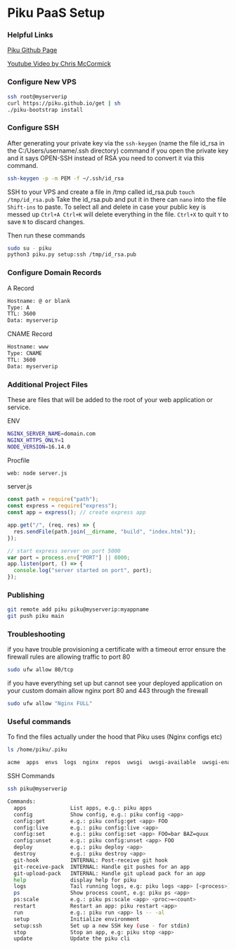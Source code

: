 
# Piku PaaS Setup

### Helpful Links

[Piku Github Page](https://github.com/piku/piku)

[Youtube Video by Chris McCormick](https://www.youtube.com/watch?v=ec-GoDukHWk)

### Configure New VPS

```bash
ssh root@myserverip
curl https://piku.github.io/get | sh
./piku-bootstrap install
```

### Configure SSH

After generating your private key via the `ssh-keygen` (name the file id_rsa in the C:/Users/username/.ssh directory) command
if you open the private key and it says OPEN-SSH instead of RSA you need to convert it via this command.

```bash
ssh-keygen -p -m PEM -f ~/.ssh/id_rsa
```

SSH to your VPS and create a file in /tmp called id_rsa.pub `touch /tmp/id_rsa.pub` Take the id_rsa.pub and put it in there
can `nano` into the file `Shift-ins` to paste. To select all and delete in case your public key is messed up `Ctrl+A Ctrl+K` will delete
everything in the file. `Ctrl+X` to quit `Y` to save `N` to discard changes.

Then run these commands

```bash
sudo su - piku
python3 piku.py setup:ssh /tmp/id_rsa.pub
```

### Configure Domain Records

A Record

```bash
Hostname: @ or blank
Type: A
TTL: 3600
Data: myserverip
```

CNAME Record

```bash
Hostname: www
Type: CNAME
TTL: 3600
Data: myserverip
```

### Additional Project Files

These are files that will be added to the root of your web application or service.

ENV

```bash
NGINX_SERVER_NAME=domain.com
NGINX_HTTPS_ONLY=1
NODE_VERSION=16.14.0
```

Procfile

```bash
web: node server.js
```

server.js

```javascript
const path = require("path");
const express = require("express");
const app = express(); // create express app

app.get("/", (req, res) => {
  res.sendFile(path.join(__dirname, "build", "index.html"));
});

// start express server on port 5000
var port = process.env["PORT"] || 8000;
app.listen(port, () => {
  console.log("server started on port", port);
});
```

### Publishing

```bash
git remote add piku piku@myserverip:myappname
git push piku main
```

### Troubleshooting

if you have trouble provisioning a certificate with a timeout error ensure the firewall rules are allowing traffic to port 80

```bash
sudo ufw allow 80/tcp
```

if you have everything set up but cannot see your deployed application on your custom domain allow nginx port 80 and 443 through the firewall

```bash
sudo ufw allow "Nginx FULL"
```

### Useful commands

To find the files actually under the hood that Piku uses (Nginx configs etc)

```bash
ls /home/piku/.piku

acme  apps  envs  logs  nginx  repos  uwsgi  uwsgi-available  uwsgi-enabled
```

SSH Commands

```bash
ssh piku@myserverip

Commands:
  apps              List apps, e.g.: piku apps
  config            Show config, e.g.: piku config <app>
  config:get        e.g.: piku config:get <app> FOO
  config:live       e.g.: piku config:live <app>
  config:set        e.g.: piku config:set <app> FOO=bar BAZ=quux
  config:unset      e.g.: piku config:unset <app> FOO
  deploy            e.g.: piku deploy <app>
  destroy           e.g.: piku destroy <app>
  git-hook          INTERNAL: Post-receive git hook
  git-receive-pack  INTERNAL: Handle git pushes for an app
  git-upload-pack   INTERNAL: Handle git upload pack for an app
  help              display help for piku
  logs              Tail running logs, e.g: piku logs <app> [<process>]
  ps                Show process count, e.g: piku ps <app>
  ps:scale          e.g.: piku ps:scale <app> <proc>=<count>
  restart           Restart an app: piku restart <app>
  run               e.g.: piku run <app> ls -- -al
  setup             Initialize environment
  setup:ssh         Set up a new SSH key (use - for stdin)
  stop              Stop an app, e.g: piku stop <app>
  update            Update the piku cli

```
